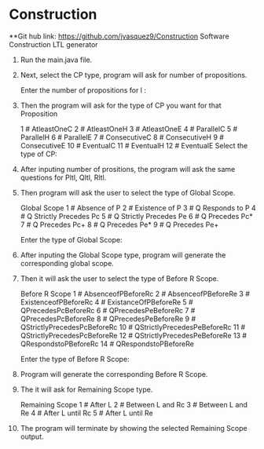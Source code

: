 # Construction
**Git hub link: https://github.com/jvasquez9/Construction
Software Construction LTL generator

1. Run the main.java file.

2. Next, select the CP type, program will ask for number of propositions.

	Enter the number of propositions for l : 
	
3. Then the program will ask for the type of CP you want for that Proposition

	1 # AtleastOneC 
	2 # AtleastOneH 
	3 # AtleastOneE 
	4 # ParallelC
	5 # ParallelH
	6 # ParallelE
	7 # ConsecutiveC
	8 # ConsecutiveH
	9 # ConsecutiveE
	10 # EventualC
	11 # EventualH
	12 # EventualE
	Select the type of CP:

4. After inputing number of prositions, the program will ask the same questions for Pltl, Qltl, Rltl.

5. Then program will ask the user to select the type of Global Scope.

	Global Scope
	1 # Absence of P 
	2 # Existence of P 
	3 # Q Responds to P 
	4 # Q Strictly Precedes Pc
	5 # Q Strictly Precedes Pe
	6 # Q Precedes Pc*
	7 # Q Precedes Pc+
	8 # Q Precedes Pe*
	9 # Q Precedes Pe+

	Enter the type of Global Scope:

6. After inputing the Global Scope type, program will generate the corresponding global scope.

7. Then it will ask the user to select the type of Before R Scope.

	Before R Scope
	1 # AbsenceofPBeforeRc
	2 # AbsenceofPBeforeRe
	3 # ExistenceofPBeforeRc
	4 # ExistanceOfPBeforeRe
	5 # QPrecedesPcBeforeRc
	6 # QPrecedesPeBeforeRc
	7 # QPrecedesPcBeforeRe
	8 # QPrecedesPeBeforeRe
	9 # QStrictlyPrecedesPcBeforeRc
	10 # QStrictlyPrecedesPeBeforeRc
	11 # QStrictlyPrecedesPcBeforeRe
	12 # QStrictlyPrecedesPeBeforeRe
	13 # QRespondstoPBeforeRc 
	14 # QRespondstoPBeforeRe 

	Enter the type of Before R Scope:

8. Program will generate the corresponding Before R Scope.

9. The it will ask for Remaining Scope type.

	Remaining Scope
	1 # After L
	2 # Between L and Rc 
	3 # Between L and Re 
	4 # After L until Rc 
	5 # After L until Re

10. The program will terminate by showing the selected Remaining Scope output.